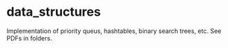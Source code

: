 # data_structures
Implementation of priority queus, hashtables, binary search trees, etc. See PDFs in folders. 
